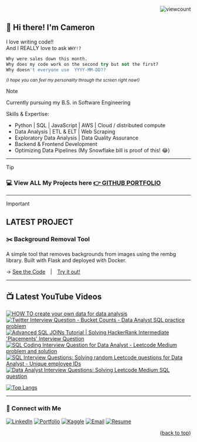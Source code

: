 <a name="readme-top"></a>
<p align="right">
  <img src="https://komarev.com/ghpvc/?username=CameronCSS&style=flat" alt="viewcount">
</p>


## 👋 Hi there! I'm Cameron

I love writing code!! <br>
And I REALLY love to ask ```WHY!?``` 

```python 
Why were sales down this month. 
Why does my code work on the second try but not the first?
Why doesn't everyone use  YYYY-MM-DD??
```
<sup>*(I hope you can feel my personality through the screen right now!)*</sup>

> [!NOTE] 
> Currently pursuing my B.S. in Software Engineering

Skills & Expertise:
- Python | SQL | JavaScript | AWS | Cloud / distributed compute
- Data Analysis | ETL & ELT | Web Scraping
- Exploratory Data Analysis | Data Quality Assurance
- Backend & Frontend Development
- Optimizing Data Pipelines (My Snowflake bill is proof of this! 😂)


<hr>

> [!TIP]
> ### :computer: View ALL My Projects here [👉 GITHUB PORTFOLIO](https://cameroncss.github.io/PersonalProjects/)

----

> [!IMPORTANT]
> ## **LATEST PROJECT**
> ### ✂️ Background Removal Tool
> A simple tool that removes backgrounds from images using the rembg library. Built with Flask and deployed with Docker.
> 
> -> <span>
      <a href="https://github.com/CameronCSS/background-removal-tool" target="_blank">See the Code</a>
      <span style="margin: 0 10px;">|</span>
      <a href="https://bg.camdoesdata.com/" target="_blank">Try it out!</a>
    </span>


<hr>


## 📺 **Latest YouTube Videos**

<!-- BEGIN YOUTUBE-CARDS -->
[![HOW TO create your own data for data analysis](https://ytcards.demolab.com/?id=kjffmtKYxwY&title=HOW+TO+create+your+own+data+for+data+analysis&lang=en&timestamp=1732170948&background_color=%230d1117&title_color=%23ffffff&stats_color=%23dedede&max_title_lines=1&width=250&border_radius=5 "HOW TO create your own data for data analysis")](https://www.youtube.com/watch?v=kjffmtKYxwY)
[![Twitter Interview Question - Bucket Counts - Data Analyst SQL practice problem](https://ytcards.demolab.com/?id=-FmTwp4zRqg&title=Twitter+Interview+Question+-+Bucket+Counts+-+Data+Analyst+SQL+practice+problem&lang=en&timestamp=1730473200&background_color=%230d1117&title_color=%23ffffff&stats_color=%23dedede&max_title_lines=1&width=250&border_radius=5 "Twitter Interview Question - Bucket Counts - Data Analyst SQL practice problem")](https://www.youtube.com/watch?v=-FmTwp4zRqg)
[![Advanced SQL JOINs Tutorial | Solving HackerRank Intermediate 'Placements' Interview Question](https://ytcards.demolab.com/?id=Ip1t1zmaAMg&title=Advanced+SQL+JOINs+Tutorial+%7C+Solving+HackerRank+Intermediate+%27Placements%27+Interview+Question&lang=en&timestamp=1729864311&background_color=%230d1117&title_color=%23ffffff&stats_color=%23dedede&max_title_lines=1&width=250&border_radius=5 "Advanced SQL JOINs Tutorial | Solving HackerRank Intermediate 'Placements' Interview Question")](https://www.youtube.com/watch?v=Ip1t1zmaAMg)
[![SQL Coding Interview Question for Data Analyst - Leetcode Medium problem and solution](https://ytcards.demolab.com/?id=59_9zmu0FKk&title=SQL+Coding+Interview+Question+for+Data+Analyst+-+Leetcode+Medium+problem+and+solution&lang=en&timestamp=1729692004&background_color=%230d1117&title_color=%23ffffff&stats_color=%23dedede&max_title_lines=1&width=250&border_radius=5 "SQL Coding Interview Question for Data Analyst - Leetcode Medium problem and solution")](https://www.youtube.com/watch?v=59_9zmu0FKk)
[![SQL Interview Questions: Solving random Leetcode questions for Data Analyst - Unique employee IDs](https://ytcards.demolab.com/?id=6uKAfCImzSw&title=SQL+Interview+Questions%3A+Solving+random+Leetcode+questions+for+Data+Analyst+-+Unique+employee+IDs&lang=en&timestamp=1729231933&background_color=%230d1117&title_color=%23ffffff&stats_color=%23dedede&max_title_lines=1&width=250&border_radius=5 "SQL Interview Questions: Solving random Leetcode questions for Data Analyst - Unique employee IDs")](https://www.youtube.com/watch?v=6uKAfCImzSw)
[![Data Analyst Interview Questions: Solving Leetcode Medium SQL question](https://ytcards.demolab.com/?id=sdvfbAO5kQ4&title=Data+Analyst+Interview+Questions%3A+Solving+Leetcode+Medium+SQL+question&lang=en&timestamp=1729140257&background_color=%230d1117&title_color=%23ffffff&stats_color=%23dedede&max_title_lines=1&width=250&border_radius=5 "Data Analyst Interview Questions: Solving Leetcode Medium SQL question")](https://www.youtube.com/watch?v=sdvfbAO5kQ4)
<!-- END YOUTUBE-CARDS -->



[![Top Langs](https://github-readme-stats.vercel.app/api/top-langs/?username=CameronCSS&layout=compact&hide=css,c,html,powershell&hide_progress=true&theme=dark)](https://github.com/anuraghazra/github-readme-stats)


----

### 💬 Connect with Me

<span>[![LinkedIn](https://github.com/user-attachments/assets/d1d2f882-0bda-46cb-9b7c-9f01eff81da9)](https://www.linkedin.com/in/cameron-css/) [![Portfolio](https://github.com/user-attachments/assets/eb2e9672-e765-442f-89d7-149c7e7db0a8)](https://CamDoesData.com) [![Kaggle](https://github.com/user-attachments/assets/ef5fbcf3-067a-4bb1-b5cd-fd4e369df980)](https://www.kaggle.com/cameronseamons) [![Email](https://github.com/user-attachments/assets/12af3cba-137e-498f-abe1-c66108e5e57a)](mailto:CameronSeamons@gmail.com)  [![Resume](https://github.com/user-attachments/assets/1ee4d4d1-22cd-42ff-b2e4-be7185269306)](https://drive.google.com/file/d/1YaM4hDtt2-79ShBVTN06Y3BU79LvFw6J/view?usp=sharing)</span>

<p align="right">(<a href="#readme-top">back to top</a>)</p>
